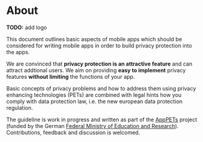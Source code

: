 # About

**TODO:** add logo

This document outlines basic aspects of mobile apps which should be considered for writing mobile apps in order to build privacy protection into the apps.

We are convinced that **privacy protection is an attractive feature** and can attract addtional users. We aim on providing **easy to implement** privacy features **without limiting** the functions of your app.

Basic concepts of privacy problems and how to address them using privacy enhancing technologies \(PETs\) are combined with legal hints how you comply with data protection law, i.e. the new european data protection regulation.

The guideline is work in progress and written as part of the [AppPETs](http://app-pets.org/home/) project \(funded by the German [Federal Ministry of Education and Research](https://www.bmbf.de/en/index.html)\). Contributions, feedback and discussion is welcomed.
